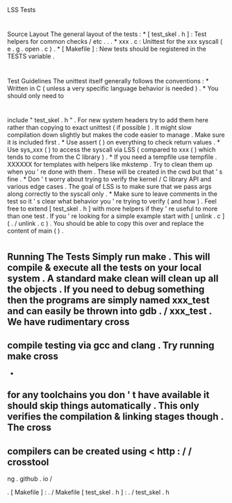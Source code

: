 #
LSS
Tests
#
#
Source
Layout
The
general
layout
of
the
tests
:
*
[
test_skel
.
h
]
:
Test
helpers
for
common
checks
/
etc
.
.
.
*
xxx
.
c
:
Unittest
for
the
xxx
syscall
(
e
.
g
.
open
.
c
)
.
*
[
Makefile
]
:
New
tests
should
be
registered
in
the
TESTS
variable
.
#
#
Test
Guidelines
The
unittest
itself
generally
follows
the
conventions
:
*
Written
in
C
(
unless
a
very
specific
language
behavior
is
needed
)
.
*
You
should
only
need
to
#
include
"
test_skel
.
h
"
.
For
new
system
headers
try
to
add
them
here
rather
than
copying
to
exact
unittest
(
if
possible
)
.
It
might
slow
compilation
down
slightly
but
makes
the
code
easier
to
manage
.
Make
sure
it
is
included
first
.
*
Use
assert
(
)
on
everything
to
check
return
values
.
*
Use
sys_xxx
(
)
to
access
the
syscall
via
LSS
(
compared
to
xxx
(
)
which
tends
to
come
from
the
C
library
)
.
*
If
you
need
a
tempfile
use
tempfile
.
XXXXXX
for
templates
with
helpers
like
mkstemp
.
Try
to
clean
them
up
when
you
'
re
done
with
them
.
These
will
be
created
in
the
cwd
but
that
'
s
fine
.
*
Don
'
t
worry
about
trying
to
verify
the
kernel
/
C
library
API
and
various
edge
cases
.
The
goal
of
LSS
is
to
make
sure
that
we
pass
args
along
correctly
to
the
syscall
only
.
*
Make
sure
to
leave
comments
in
the
test
so
it
'
s
clear
what
behavior
you
'
re
trying
to
verify
(
and
how
)
.
Feel
free
to
extend
[
test_skel
.
h
]
with
more
helpers
if
they
'
re
useful
to
more
than
one
test
.
If
you
'
re
looking
for
a
simple
example
start
with
[
unlink
.
c
]
(
.
/
unlink
.
c
)
.
You
should
be
able
to
copy
this
over
and
replace
the
content
of
main
(
)
.
#
#
Running
The
Tests
Simply
run
make
.
This
will
compile
&
execute
all
the
tests
on
your
local
system
.
A
standard
make
clean
will
clean
up
all
the
objects
.
If
you
need
to
debug
something
then
the
programs
are
simply
named
xxx_test
and
can
easily
be
thrown
into
gdb
.
/
xxx_test
.
We
have
rudimentary
cross
-
compile
testing
via
gcc
and
clang
.
Try
running
make
cross
-
-
for
any
toolchains
you
don
'
t
have
available
it
should
skip
things
automatically
.
This
only
verifies
the
compilation
&
linking
stages
though
.
The
cross
-
compilers
can
be
created
using
<
http
:
/
/
crosstool
-
ng
.
github
.
io
/
>
.
[
Makefile
]
:
.
/
Makefile
[
test_skel
.
h
]
:
.
/
test_skel
.
h
